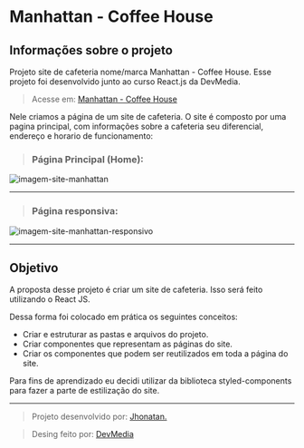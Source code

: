 # Manhattan - Coffee House

## Informações sobre o projeto

Projeto site de cafeteria nome/marca Manhattan - Coffee House.
Esse projeto foi desenvolvido junto ao curso React.js da DevMedia.

> Acesse em: [Manhattan - Coffee House](https://projeto-manhattan-coffe.vercel.app/ "Projeto Manhattan - Coffee House")

Nele criamos a página de um site de cafeteria. O site é composto por uma pagina principal, com informações sobre a cafeteria seu diferencial, endereço e horario de funcionamento:

> ### Página Principal (Home):

![imagem-site-manhattan](https://github.com/Jhonatan-777/projeto-manhattan-coffe/assets/155544904/89cc8b49-62a8-4d45-b347-796db1f7d1d3)

---

> ### Página responsiva:

![imagem-site-manhattan-responsivo](https://github.com/Jhonatan-777/projeto-manhattan-coffe/assets/155544904/20089111-8c9f-469f-ac37-9565679ab076)

---

## Objetivo

A proposta desse projeto é criar um site de cafeteria. Isso será feito utilizando o React JS.

Dessa forma foi colocado em prática os seguintes conceitos:

- Criar e estruturar as pastas e arquivos do projeto.
- Criar componentes que representam as páginas do site.
- Criar os componentes que podem ser reutilizados em toda a página do site.

Para fins de aprendizado eu decidi utilizar da biblioteca styled-components para fazer a parte de estilização do site.

---

> Projeto desenvolvido por: [Jhonatan.](https://github.com/Jhonatan-777/ "Github Jhonatan Silva")

> Desing feito por: [DevMedia](https://www.devmedia.com.br/ "Escola de Programação")

